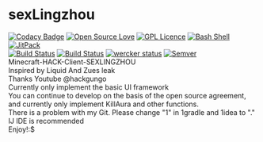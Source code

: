 # sexLingzhou
[![Codacy Badge](https://api.codacy.com/project/badge/Grade/0e2c464ead294fcc8403a1926d1fe140)](https://www.codacy.com/app/aD4wn/sexLingzhou?utm_source=github.com&amp;utm_medium=referral&amp;utm_content=aD4wn/sexLingzhou&amp;utm_campaign=Badge_Grade)
[![Open Source Love](https://badges.frapsoft.com/os/v1/open-source.svg?v=103)](https://github.com/D4wn/open-source-badge/)   [![GPL Licence](https://badges.frapsoft.com/os/gpl/gpl.svg?v=103)](https://opensource.org/licenses/GPL-3.0/) 
[![Bash Shell](https://badges.frapsoft.com/bash/v1/bash.png?v=103)](https://github.com/D4wn/open-source-badges/)
[![JitPack](https://img.shields.io/jitpack/v/jitpack/maven-simple.svg)](https://github.com/aD4wn/sexLingzhou)
\
[![Build Status](https://semaphoreapp.com/api/v1/projects/d4cca506-99be-44d2-b19e-176f36ec8cf1/128505/shields_badge.svg)](https://semaphoreapp.com/boennemann/badges)
[![Build Status](https://semaphoreapp.com/api/v1/projects/d4cca506-99be-44d2-b19e-176f36ec8cf1/128505/badge.svg)](https://semaphoreapp.com/boennemann/badges)
[![wercker status](https://app.wercker.com/status/9e0bc54c43f48d220aec684fffb2b110/s/master "wercker status")](https://app.wercker.com/project/bykey/9e0bc54c43f48d220aec684fffb2b110)
[![Semver](http://img.shields.io/SemVer/2.0.0.png)](http://semver.org/spec/v2.0.0.html)\
Minecraft-HACK-Client-SEXLINGZHOU\
Inspired by Liquid And Zues leak\
Thanks Youtube @hackgungo\
Currently only implement the basic UI framework\
You can continue to develop on the basis of the open source agreement, and currently only implement KillAura and other functions.\
There is a problem with my Git. Please change "1" in 1gradle and 1idea to "."\
IJ IDE is recommended \
Enjoy!:$
